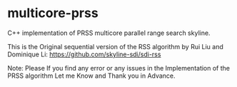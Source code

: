 # multicore-prss
C++ implementation of PRSS multicore parallel range search skyline.

This is the Original sequential version of the RSS algorithm by Rui Liu and Dominique Li:
https://github.com/skyline-sdi/sdi-rss


Note: Please If you find any error or any issues in the Implementation of the PRSS algorithm Let me Know and Thank you in Advance.

